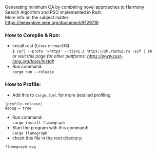 Generating minimum CA by combining novel approaches to Harmony Search Algorithm and PSO implemented in Rust.<br>
More info on the subject matter: https://ieeexplore.ieee.org/document/9729719
### How to Compile & Run:
- Install rust (Linux or macOS):<br>
```$ curl --proto '=https' --tlsv1.3 https://sh.rustup.rs -sSf | sh```
<br><i>or visit this page for other platforms: https://www.rust-lang.org/tools/install</i>
- Run command:<br>
```cargo run --release```

### How to Profile:
- Add this to `Cargo.toml` for more detailed profiling:<br>
```
[profile.release] 
debug = true
```
- Run command:<br>
```cargo install flamegraph```
- Start the program with this command:<br>
```cargo flamegraph```
- check this file in the root directory:<br>
```
flamegraph.svg
```
